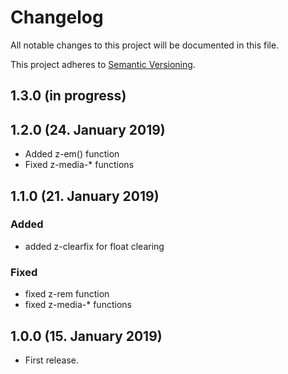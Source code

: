 # Changelog

All notable changes to this project will be documented in this file.

This project adheres to [Semantic Versioning](http://semver.org/).

## 1.3.0 (in progress)

## 1.2.0 (24. January 2019)

+ Added z-em() function
+ Fixed z-media-* functions

## 1.1.0 (21. January 2019)

### Added

+ added z-clearfix for float clearing

### Fixed

+ fixed z-rem function
+ fixed z-media-* functions

## 1.0.0 (15. January 2019)

+ First release.
